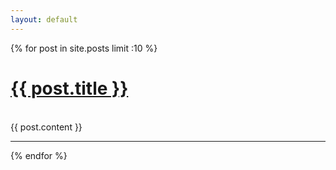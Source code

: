 ```yaml
---
layout: default
---
```

{% for post in site.posts limit :10 %}
  <h1>
    <a href="{{ BASE_PATH }}/{{ post.url }}">{{ post.title }}</a>
  </h1>
  <br>
  {{ post.content }}
  <hr>
{% endfor %}
